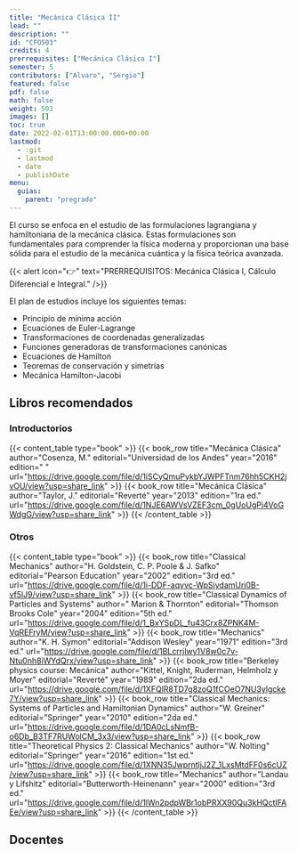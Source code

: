 ```yaml
---
title: "Mecánica Clásica II"
lead: ""
description: ""
id: "CFO503"
credits: 4
prerrequisites: ["Mecánica Clásica I"]
semester: 5
contributors: ["Alvaro", "Sergio"]
featured: false
pdf: false
math: false
weight: 503
images: []
toc: true
date: 2022-02-01T13:00:00.000+00:00
lastmod:
  - :git
  - lastmod
  - date
  - publishDate
menu:
  guias:
    parent: "pregrado"
---
```


El curso se enfoca en el estudio de las formulaciones lagrangiana y hamiltoniana de la mecánica clásica. Estas formulaciones son fundamentales para comprender la física moderna y proporcionan una base sólida para el estudio de la mecánica cuántica y la física teórica avanzada.

{{< alert icon="👉" text="PRERREQUISITOS: Mecánica Clásica I, Cálculo Diferencial e Integral." />}}

El plan de estudios incluye los siguientes temas:

- Principio de mínima acción
- Ecuaciones de Euler-Lagrange
- Transformaciones de coordenadas generalizadas
- Funciones generadoras de transformaciones canónicas
- Ecuaciones de Hamilton
- Teoremas de conservación y simetrías
- Mecánica Hamilton-Jacobi

## Libros recomendados

### Introductorios

{{< content_table type="book" >}}
  {{< book_row title="Mecánica Clásica" author="Cosenza, M." editorial="Universidad de los Andes" year="2016" edition=" " url="https://drive.google.com/file/d/1iSCyQmuPykbYJWPFTnm76hh5CKH2jvOU/view?usp=share_link" >}}
  {{< book_row title="Mecánica Clásica" author="Taylor, J." editorial="Reverté" year="2013" edition="1ra ed." url="https://drive.google.com/file/d/1NJE6AWVsVZEF3cm_0gUoUgPj4VoGWdgG/view?usp=share_link" >}}
{{< /content_table >}}

### Otros

{{< content_table type="book" >}}
  {{< book_row title="Classical Mechanics" author="H. Goldstein, C. P. Poole & J. Safko" editorial="Pearson Education" year="2002" edition="3rd ed." url="https://drive.google.com/file/d/1i-DDF-aqyvc-WpSiydamUri0B-vf5lJ9/view?usp=share_link" >}}
  {{< book_row title="Classical Dynamics of Particles and Systems" author=" Marion & Thornton" editorial="Thomson Brooks Cole" year="2004" edition="5th ed." url="https://drive.google.com/file/d/1_BxYSpDL_fu43Crx8ZPNK4M-VqREFryM/view?usp=share_link" >}}
  {{< book_row title="Mechanics" author="K. H. Symon" editorial="Addison Wesley" year="1971" edition="3rd ed." url="https://drive.google.com/file/d/1BLcrrjlwy1V8w0c7v-Ntu0nh8iWYdQrx/view?usp=share_link" >}}
  {{< book_row title="Berkeley physics course: Mecánica" author="Kittel, Knight, Ruderman, Helmholz y Moyer" editorial="Reverté" year="1989" edition="2da ed." url="https://drive.google.com/file/d/1XFQlR8TD7g8zoQ1fCOeO7NU3ylgcke7Y/view?usp=share_link" >}}
  {{< book_row title="Classical Mechanics: Systems of Particles and Hamiltonian Dynamics" author="W. Greiner" editorial="Springer" year="2010" edition="2da ed." url="https://drive.google.com/file/d/1DA0cLsNmfB-o6Db_B3TF7RUWolCM_3x3/view?usp=share_link" >}}
  {{< book_row title="Theoretical Physics 2: Classical Mechanics" author="W. Nolting" editorial="Springer" year="2016" edition="1st ed." url="https://drive.google.com/file/d/1XNN35JwprntljJ2Z_1LxsMtdFF0s6cUZ/view?usp=share_link" >}}
  {{< book_row title="Mechanics" author="Landau y Lifshitz" editorial="Butterworth-Heinenann" year="2000" edition="3rd ed." url="https://drive.google.com/file/d/1lWn2pdpWBr1obPRXX90Qu3kHQctIFAEe/view?usp=share_link" >}}
{{< /content_table >}}

## Docentes
